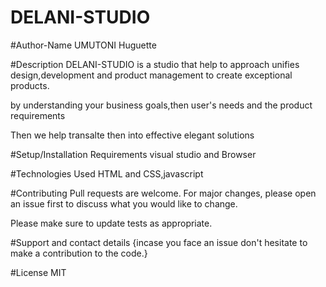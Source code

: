 # DELANI-STUDIO
#Author-Name
UMUTONI Huguette


#Description
DELANI-STUDIO is a studio that help to approach unifies design,development and product management to create exceptional products.

 by understanding your business goals,then user's needs and the product requirements

Then we help transalte then into effective elegant solutions

#Setup/Installation Requirements
visual studio and Browser

#Technologies Used
HTML and CSS,javascript

#Contributing Pull requests are welcome. For major changes, please open an issue first to discuss what you would like to change.

Please make sure to update tests as appropriate.

#Support and contact details
{incase you face an issue don't hesitate to make a contribution to the code.}

#License MIT
